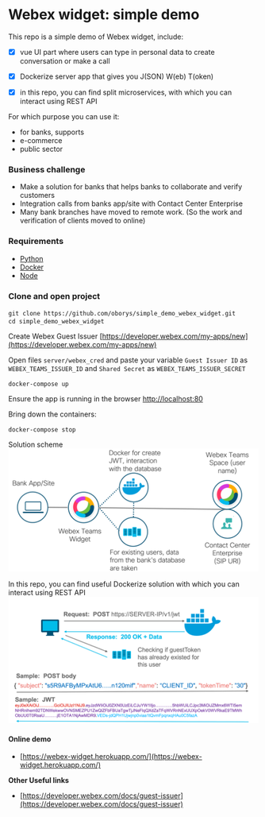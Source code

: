 # Webex widget: simple demo

This repo is a simple demo of Webex widget, include:
 
- [x] vue UI part where users can type in personal data to create conversation or make a call
- [x] Dockerize server app that gives you J(SON) W(eb) T(oken)
- [x] in this repo, you can find split microservices, with which you can interact using REST API
 

For which purpose you can use it:
- for banks, supports
- e-commerce
- public sector


### Business challenge
- Make a solution for banks that helps banks to collaborate and verify customers 
- Integration calls from banks app/site with Contact Center Enterprise
- Many bank branches have moved to remote work. (So the work and verification of clients moved to online)


### Requirements
- [Python](https://www.python.org/downloads/)
- [Docker](https://www.docker.com/get-started)
- [Node](https://nodejs.org/en/download/)

### Clone and open project

```
git clone https://github.com/oborys/simple_demo_webex_widget.git
cd simple_demo_webex_widget
```

Create Webex Guest Issuer [https://developer.webex.com/my-apps/new](https://developer.webex.com/my-apps/new)

Open files `server/webex_cred` and paste your variable `Guest Issuer ID` as `WEBEX_TEAMS_ISSUER_ID` and `Shared Secret` as `WEBEX_TEAMS_ISSUER_SECRET`

```
docker-compose up
```

Ensure the app is running in the browser
[http://localhost:80](http://localhost:80) 

Bring down the containers:

```
docker-compose stop
```

Solution scheme
![](img/solution_scheme.png)


In this repo, you can find useful Dockerize solution with which you can interact using REST API 
![](img/rest_api_demo.png)

#### Online demo
- [https://webex-widget.herokuapp.com/](https://webex-widget.herokuapp.com/)

**Other Useful links**

- [https://developer.webex.com/docs/guest-issuer](https://developer.webex.com/docs/guest-issuer)
